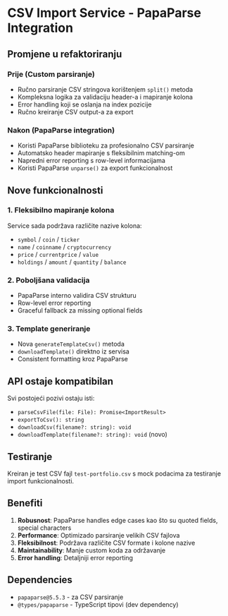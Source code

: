 # CSV Import Service - PapaParse Integration

## Promjene u refaktoriranju

### Prije (Custom parsiranje)
- Ručno parsiranje CSV stringova korištenjem `split()` metoda
- Kompleksna logika za validaciju header-a i mapiranje kolona  
- Error handling koji se oslanja na index pozicije
- Ručno kreiranje CSV output-a za export

### Nakon (PapaParse integration)
- Koristi PapaParse biblioteku za profesionalno CSV parsiranje
- Automatsko header mapiranje s fleksibilnim matching-om
- Napredni error reporting s row-level informacijama
- Koristi PapaParse `unparse()` za export funkcionalnost

## Nove funkcionalnosti

### 1. Fleksibilno mapiranje kolona
Service sada podržava različite nazive kolona:
- `symbol` / `coin` / `ticker`
- `name` / `coinname` / `cryptocurrency`  
- `price` / `currentprice` / `value`
- `holdings` / `amount` / `quantity` / `balance`

### 2. Poboljšana validacija
- PapaParse interno validira CSV strukturu
- Row-level error reporting
- Graceful fallback za missing optional fields

### 3. Template generiranje
- Nova `generateTemplateCsv()` metoda
- `downloadTemplate()` direktno iz servisa
- Consistent formatting kroz PapaParse

## API ostaje kompatibilan

Svi postojeći pozivi ostaju isti:
- `parseCsvFile(file: File): Promise<ImportResult>`
- `exportToCsv(): string`
- `downloadCsv(filename?: string): void`
- `downloadTemplate(filename?: string): void` (novo)

## Testiranje

Kreiran je test CSV fajl `test-portfolio.csv` s mock podacima za testiranje import funkcionalnosti.

## Benefiti

1. **Robusnost**: PapaParse handles edge cases kao što su quoted fields, special characters
2. **Performance**: Optimizado parsiranje velikih CSV fajlova  
3. **Fleksibilnost**: Podržava različite CSV formate i kolone nazive
4. **Maintainability**: Manje custom koda za održavanje
5. **Error handling**: Detaljniji error reporting

## Dependencies

- `papaparse@5.5.3` - za CSV parsiranje
- `@types/papaparse` - TypeScript tipovi (dev dependency)
